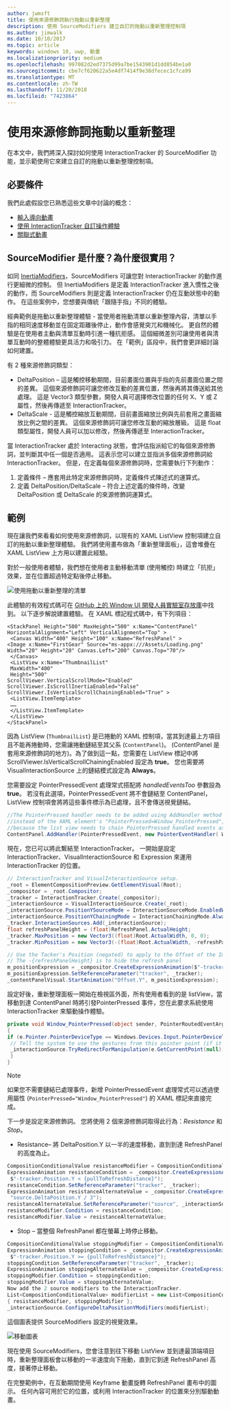 ```yaml
---
author: jwmsft
title: 使用來源修飾詞執行拖動以重新整理
description: 使用 SourceModifiers 建立自訂的拖動以重新整理控制項
ms.author: jimwalk
ms.date: 10/10/2017
ms.topic: article
keywords: windows 10, uwp, 動畫
ms.localizationpriority: medium
ms.openlocfilehash: 997082d2ed7375d99a7be1543901d1dd854be1a0
ms.sourcegitcommit: cbe7cf620622a5e4df7414f9e38dfecec1cfca99
ms.translationtype: MT
ms.contentlocale: zh-TW
ms.lasthandoff: 11/20/2018
ms.locfileid: "7423864"
---
```

# <a name="pull-to-refresh-with-source-modifiers"></a>使用來源修飾詞拖動以重新整理

在本文中，我們將深入探討如何使用 InteractionTracker 的 SourceModifier 功能，並示範使用它來建立自訂的拖動以重新整理控制項。

## <a name="prerequisites"></a>必要條件

我們此處假設您已熟悉這些文章中討論的概念：

- [輸入導向動畫](input-driven-animations.md)
- [使用 InteractionTracker 自訂操作體驗](interaction-tracker-manipulations.md)
- [關聯式動畫](relation-animations.md)

## <a name="what-is-a-sourcemodifier-and-why-are-they-useful"></a>SourceModifier 是什麼？為什麼很實用？

如同 [InertiaModifiers](inertia-modifiers.md)，SourceModifiers 可讓您對 InteractionTracker 的動作進行更細微的控制。 但 InertiaModifiers 是定義 InteractionTracker 進入慣性之後的動作，而 SourceModifiers 則是定義 InteractionTracker 仍在互動狀態中的動作。 在這些案例中，您想要與傳統「跟隨手指」不同的體驗。

經典範例是拖動以重新整理體驗 - 當使用者拖動清單以重新整理內容，清單以手指的相同速度移動並在固定距離後停止，動作會感覺突兀和機械化。 更自然的體驗是在使用者主動與清單互動時引進一種抗拒感。 這個細微差別可讓使用者與清單互動時的整體體驗更具活力和吸引力。 在「範例」區段中，我們會更詳細討論如何建置。

有 2 種來源修飾詞類型：

- DeltaPosition – 這是觸控移動期間，目前畫面位置與手指的先前畫面位置之間的差異。 這個來源修飾詞可讓您修改互動的差異位置，然後再將其傳送給其他處理。 這是 Vector3 類型參數，開發人員可選擇修改位置的任何 X、Y 或 Z 屬性，然後再傳遞至 InteractionTracker。
- DeltaScale - 這是觸控縮放互動期間，目前畫面縮放比例與先前套用之畫面縮放比例之間的差異。 這個來源修飾詞可讓您修改互動的縮放層級。 這是 float 類型屬性，開發人員可以加以修改，然後再傳遞至 InteractionTracker。

當 InteractionTracker 處於 Interacting 狀態，會評估指派給它的每個來源修飾詞，並判斷其中任一個是否適用。 這表示您可以建立並指派多個來源修飾詞給 InteractionTracker。 但是，在定義每個來源修飾詞時，您需要執行下列動作：

1. 定義條件 – 應套用此特定來源修飾詞時，定義條件式陳述式的運算式。
1. 定義 DeltaPosition/DeltaScale – 符合上述定義的條件時，改變 DeltaPosition 或 DeltaScale 的來源修飾詞運算式。

## <a name="example"></a>範例

現在讓我們來看看如何使用來源修飾詞，以現有的 XAML ListView 控制項建立自訂的拖動以重新整理體驗。 我們將使用畫布做為「重新整理面板」，這會堆疊在 XAML ListView 上方用以建置此經驗。

對於一般使用者體驗，我們想在使用者主動移動清單 (使用觸控) 時建立「抗拒」效果，並在位置超過特定點後停止移動。

![使用拖動以重新整理的清單](images/animation/city-list.gif)

此體驗的有效程式碼可在 [GitHub 上的 Window UI 開發人員實驗室存放庫](https://github.com/Microsoft/WindowsUIDevLabs)中找到。 以下逐步解說建置體驗。
在 XAML 標記程式碼中，有下列項目：

```xaml
<StackPanel Height="500" MaxHeight="500" x:Name="ContentPanel" HorizontalAlignment="Left" VerticalAlignment="Top" >
 <Canvas Width="400" Height="100" x:Name="RefreshPanel" >
<Image x:Name="FirstGear" Source="ms-appx:///Assets/Loading.png" Width="20" Height="20" Canvas.Left="200" Canvas.Top="70"/>
 </Canvas>
 <ListView x:Name="ThumbnailList"
 MaxWidth="400"
 Height="500"
ScrollViewer.VerticalScrollMode="Enabled" ScrollViewer.IsScrollInertiaEnabled="False" ScrollViewer.IsVerticalScrollChainingEnabled="True" >
 <ListView.ItemTemplate>
 ……
 </ListView.ItemTemplate>
 </ListView>
</StackPanel>
```

因為 ListView (`ThumbnailList`) 是已捲動的 XAML 控制項，當其到達最上方項目且不能再捲動時，您需讓捲動鏈結至其父系 (`ContentPanel`)。 (ContentPanel 是套用來源修飾詞的地方)。為了做到這一點，您需要在 ListView 標記中將 ScrollViewer.IsVerticalScrollChainingEnabled 設定為 **true**。 您也需要將 VisualInteractionSource 上的鏈結模式設定為 **Always**。

您需要設定 PointerPressedEvent 處理常式搭配將 _handledEventsToo_ 參數設為 **true**。 若沒有此選項，PointerPressedEvent 將不會鏈結至 ContentPanel，ListView 控制項會將將這些事件標示為已處理，且不會傳送視覺鏈結。

```csharp
//The PointerPressed handler needs to be added using AddHandler method with the //handledEventsToo boolean set to "true"
//instead of the XAML element's "PointerPressed=Window_PointerPressed",
//because the list view needs to chain PointerPressed handled events as well.
ContentPanel.AddHandler(PointerPressedEvent, new PointerEventHandler( Window_PointerPressed), true);
```

現在，您已可以將此繫結至 InteractionTracker。 一開始是設定 InteractionTracker、VisualInteractionSource 和 Expression 來運用 InteractionTracker 的位置。

```csharp
// InteractionTracker and VisualInteractionSource setup.
_root = ElementCompositionPreview.GetElementVisual(Root);
_compositor = _root.Compositor;
_tracker = InteractionTracker.Create(_compositor);
_interactionSource = VisualInteractionSource.Create(_root);
_interactionSource.PositionYSourceMode = InteractionSourceMode.EnabledWithInertia;
_interactionSource.PositionYChainingMode = InteractionChainingMode.Always;
_tracker.InteractionSources.Add(_interactionSource);
float refreshPanelHeight = (float)RefreshPanel.ActualHeight;
_tracker.MaxPosition = new Vector3((float)Root.ActualWidth, 0, 0);
_tracker.MinPosition = new Vector3(-(float)Root.ActualWidth, -refreshPanelHeight, 0);

// Use the Tacker's Position (negated) to apply to the Offset of the Image.
// The -{refreshPanelHeight} is to hide the refresh panel
m_positionExpression = _compositor.CreateExpressionAnimation($"-tracker.Position.Y - {refreshPanelHeight} ");
m_positionExpression.SetReferenceParameter("tracker", _tracker);
_contentPanelVisual.StartAnimation("Offset.Y", m_positionExpression);
```

設定好後，重新整理面板一開始在檢視區外面，所有使用者看到的是 listView，當移動到達 ContentPanel 時將引發PointerPressed 事件，您在此要求系統使用 InteractionTracker 來驅動操作體驗。

```csharp
private void Window_PointerPressed(object sender, PointerRoutedEventArgs e)
{
if (e.Pointer.PointerDeviceType == Windows.Devices.Input.PointerDeviceType.Touch) {
 // Tell the system to use the gestures from this pointer point (if it can).
 _interactionSource.TryRedirectForManipulation(e.GetCurrentPoint(null));
 }
}
```

> [!NOTE]
> 如果您不需要鏈結已處理事件，新增 PointerPressedEvent 處理常式可以透過使用屬性 (`PointerPressed="Window_PointerPressed"`) 的 XAML 標記來直接完成。

下一步是設定來源修飾詞。 您將使用 2 個來源修飾詞取得此行為：_Resistance_ 和 _Stop_。

- Resistance– 將 DeltaPosition.Y 以一半的速度移動，直到到達 RefreshPanel 的高度為止。

```csharp
CompositionConditionalValue resistanceModifier = CompositionConditionalValue.Create (_compositor);
ExpressionAnimation resistanceCondition = _compositor.CreateExpressionAnimation(
 $"-tracker.Position.Y < {pullToRefreshDistance}");
resistanceCondition.SetReferenceParameter("tracker", _tracker);
ExpressionAnimation resistanceAlternateValue = _compositor.CreateExpressionAnimation(
 "source.DeltaPosition.Y / 3");
resistanceAlternateValue.SetReferenceParameter("source", _interactionSource);
resistanceModifier.Condition = resistanceCondition;
resistanceModifier.Value = resistanceAlternateValue;
```

- Stop – 當整個 RefreshPanel 都在螢幕上時停止移動。

```csharp
CompositionConditionalValue stoppingModifier = CompositionConditionalValue.Create (_compositor);
ExpressionAnimation stoppingCondition = _compositor.CreateExpressionAnimation(
 $"-tracker.Position.Y >= {pullToRefreshDistance}");
stoppingCondition.SetReferenceParameter("tracker", _tracker);
ExpressionAnimation stoppingAlternateValue = _compositor.CreateExpressionAnimation("0");
stoppingModifier.Condition = stoppingCondition;
stoppingModifier.Value = stoppingAlternateValue;
Now add the 2 source modifiers to the InteractionTracker.
List<CompositionConditionalValue> modifierList = new List<CompositionConditionalValue>()
{ resistanceModifier, stoppingModifier };
_interactionSource.ConfigureDeltaPositionYModifiers(modifierList);
```

這個圖表提供 SourceModifiers 設定的視覺效果。

![移動圖表](images/animation/source-modifiers-diagram.png)

現在使用 SourceModifiers，您會注意到往下移動 ListView 並到達最頂端項目時，重新整理面板會以移動的一半速度向下拖動，直到它到達 RefreshPanel 高度，接著停止移動。

在完整範例中，在互動期間使用 Keyframe 動畫旋轉 RefreshPanel 畫布中的圖示。 任何內容可用於它的位置，或利用 InteractionTracker 的位置來分別驅動動畫。
